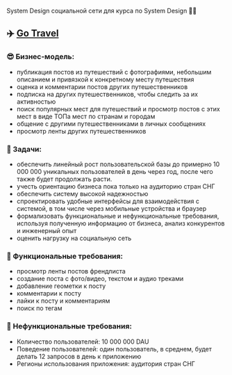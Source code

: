 System Design социальной сети для курса по System Design 👨‍💻

## ✈️ [Go Travel](https://github.com/kodsurfer/social_network_system_design)

### 😎 Бизнес-модель:
- публикация постов из путешествий с фотографиями, небольшим описанием и привязкой к конкретному месту путешествия
- оценка и комментарии постов других путешественников
- подписка на других путешественников, чтобы следить за их активностью
- поиск популярных мест для путешествий и просмотр постов с этих мест в виде ТОПа мест по странам и городам
- общение с другими путешественниками в личных сообщениях
- просмотр ленты других путешественников

### 📜 Задачи:
- обеспечить линейный рост пользовательской базы до примерно 10 000 000 уникальных пользователей в день через год, после чего также будет продолжать расти.
- учесть ориентацию бизнеса пока только на аудиторию стран СНГ
- обеспечить систему высокой надежностью
- спроектировать удобные интерфейсы для взаимодействия с системой, в том числе через мобильные устройства и браузер
- формализовать функциональные и нефункциональные требования, используя полученную информацию от бизнеса, анализ конкурентов и инженерный опыт
- оценить нагрузку на социальную сеть

### 📕 Функциональные требования:
- просмотр ленты постов френдлиста
- создание поста с фото/видео, текстом и аудио треками
- добавление геометки к посту
- комментарии к посту
- лайки к посту и комментариям
- поиск по тегам

### 📗 Нефункциональные требования:
- Количество пользователей: 10 000 000 DAU
- Поведение пользователей: один пользователь, в среднем, будет делать 12 запросов в день к приложению
- Регионы использования приложения: аудитория стран СНГ

